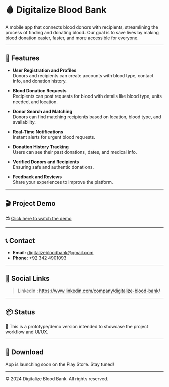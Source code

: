 # 🩸 Digitalize Blood Bank

A mobile app that connects blood donors with recipients, streamlining the process of finding and donating blood. Our goal is to save lives by making blood donation easier, faster, and more accessible for everyone.

---

## 📱 Features

- **User Registration and Profiles**  
  Donors and recipients can create accounts with blood type, contact info, and donation history.

- **Blood Donation Requests**  
  Recipients can post requests for blood with details like blood type, units needed, and location.

- **Donor Search and Matching**  
  Donors can find matching recipients based on location, blood type, and availability.

- **Real-Time Notifications**  
  Instant alerts for urgent blood requests.

- **Donation History Tracking**  
  Users can see their past donations, dates, and medical info.

- **Verified Donors and Recipients**  
  Ensuring safe and authentic donations.

- **Feedback and Reviews**  
  Share your experiences to improve the platform.

---

## 🎬 Project Demo

📺 [Click here to watch the demo](https://www.youtube.com/shorts/XoDwdQPJYMU)

---

## 📞 Contact

- **Email:** digitalizebloodbank@gmail.com  
- **Phone:** +92 342 4901093  

---

## 🔗 Social Links

> LinkedIn : https://www.linkedin.com/company/digitalize-blood-bank/

---

## 📦 Status

🧪 This is a prototype/demo version intended to showcase the project workflow and UI/UX.

---

## 📲 Download

App is launching soon on the Play Store. Stay tuned!

---

© 2024 Digitalize Blood Bank. All rights reserved.
